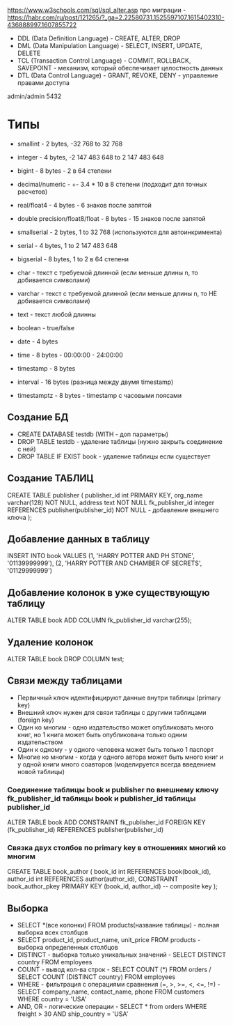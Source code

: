 https://www.w3schools.com/sql/sql_alter.asp
про миграции - https://habr.com/ru/post/121265/?_ga=2.22580731.1525597107.1615402310-436888997.1607855722

- DDL (Data Definition Language) - CREATE, ALTER, DROP
- DML (Data Manipulation Language) - SELECT, INSERT, UPDATE, DELETE
- TCL (Transaction Control Language) - COMMIT, ROLLBACK, SAVEPOINT - механизм, который обеспечивает целостность данных
- DTL (Data Control Language) - GRANT, REVOKE, DENY - управление правами доступа

admin/admin 5432

# Типы
- smallint - 2 bytes, -32 768 to 32 768 
- integer - 4 bytes, -2 147 483 648 to 2 147 483 648
- bigint - 8 bytes - 2 в 64 степени
- decimal/numeric - +- 3.4 * 10 в 8 степени (подходит для точных расчетов)
- real/float4 - 4 bytes - 6 знаков после запятой
- double precision/float8/float - 8 bytes - 15 знаков после запятой 

- smallserial - 2 bytes, 1 to 32 768 (используются для автоинкримента)
- serial - 4 bytes, 1 to 2 147 483 648
- bigserial - 8 bytes, 1 to 2 в 64 степени

- char - текст c требуемой длинной (если меньше длины n, то добивается символами)
- varchar - текст c требуемой длинной (если меньше длины n, то НЕ добивается символами)
- text - текст любой длинны 
  
- boolean - true/false
- date - 4 bytes
- time - 8 bytes - 00:00:00 - 24:00:00
- timestamp - 8 bytes
- interval - 16 bytes (разница между двумя timestamp)
- timestamptz - 8 bytes - timestamp с часовыми поясами

## Создание БД
- CREATE DATABASE testdb (WITH - доп параметры)
- DROP TABLE testdb - удаление таблицы (нужно закрыть соединение с ней)
- DROP TABLE IF EXIST book - удаление таблицы если существует

## Создание ТАБЛИЦ
CREATE TABLE publisher (
	publisher_id int PRIMARY KEY,
	org_name varchar(128) NOT NULL,
	address text NOT NULL
    fk_publisher_id integer REFERENCES publisher(publisher_id) NOT NULL - добавление внешнего ключа
);

## Добавление данных в таблицу
INSERT INTO book
VALUES 
(1, 'HARRY POTTER AND PH STONE', '01139999999'),
(2, 'HARRY POTTER AND CHAMBER OF SECRETS', '01129999999')

## Добавление колонок в уже существующую таблицу
ALTER TABLE book
ADD COLUMN fk_publisher_id varchar(255);

## Удаление колонок
ALTER TABLE book
DROP COLUMN test;

## Связи между таблицами
- Первичный ключ идентифицируют данные внутри таблицы (primary key)
- Внешний ключ нужен для связи таблицы с другими таблицами (foreign key)
- Один ко многим - одно издательство может опубликовать много книг, но 1 книга может быть опубликована только одним издательством
- Один к одному - у одного человека может быть только 1 паспорт
- Многие ко многим - когда у одного автора может быть много книг и у одной книги много соавторов (моделируется всегда введением новой таблицы)

### Соединение таблицы book и publisher по внешнему ключу fk_publisher_id таблицы book и publisher_id таблицы publisher_id 
ALTER TABLE book
ADD CONSTRAINT fk_publisher_id
FOREIGN KEY (fk_publisher_id) REFERENCES publisher(publisher_id)

### Связка двух столбов по primary key в отношениях многий ко многим
CREATE TABLE book_author (
book_id int REFERENCES book(book_id),
author_id int REFERENCES author(author_id),
	CONSTRAINT book_author_pkey PRIMARY KEY (book_id, author_id) -- composite key
);

## Выборка
- SELECT *(все колонки) FROM products(название таблицы) - полная выборка всех столбцов
- SELECT product_id, product_name, unit_price FROM products - выборка определенных столбцов
- DISTINCT - выборка только уникальных значений - SELECT DISTINCT country FROM employees
- COUNT - вывод кол-ва строк - SELECT COUNT (*) FROM orders / SELECT COUNT (DISTINCT country) FROM employees
- WHERE - фильтрация c операциями сравнения (=, >, >=, <, <=, !=) - SELECT company_name, contact_name, phone FROM customers WHERE country = 'USA'
- AND, OR - логические операции - SELECT * from orders WHERE freight > 30 AND ship_country = 'USA'

